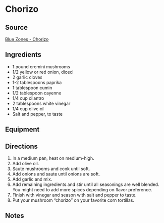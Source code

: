 ---
---

# Chorizo

## Source

[Blue Zones - Chorizo](https://www.bluezones.com/recipe/mushroom-chorizo-tacos/)

## Ingredients

- 1 pound  cremini mushrooms
- 1/2 yellow or red onion, diced
- 2 garlic cloves
- 1-2 tablespoons paprika
- 1 tablespoon cumin
- 1/2  tablespoon cayenne
- 1/4 cup cilantro
- 2 tablespoons white vinegar
- 1/4 cup olive oil
- Salt and pepper, to taste

## Equipment

## Directions

1. In a medium pan, heat on medium-high.
1. Add olive oil.
1. Saute mushrooms and cook until soft.
1. Add onions and saute until onions are soft.
1. Add garlic and mix.
1. Add remaining ingredients and stir until all seasonings are well blended. You might need to add more spices depending on flavor preference.
1. Finish with vinegar and season with salt and pepper to taste.
1. Put your mushroom “chorizo” on your favorite corn tortillas.

## Notes
